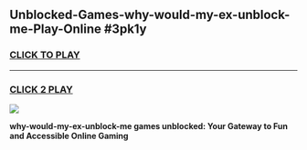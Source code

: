 
## Unblocked-Games-why-would-my-ex-unblock-me-Play-Online #3pk1y
<h3>
<a href="https://news.freeplayer.one?title=why-would-my-ex-unblock-me&ref=3">CLICK TO PLAY</a></h3>
<hr>

<h3>
<a href="https://news.freeplayer.one?title=why-would-my-ex-unblock-me&ref=3">CLICK 2 PLAY</a>
  
</h3>

<a href="https://news.freeplayer.one?title=why-would-my-ex-unblock-me&ref=3"><img src="https://clearcache.store/games.png"></a>


**why-would-my-ex-unblock-me games unblocked: Your Gateway to Fun and Accessible Online Gaming**
